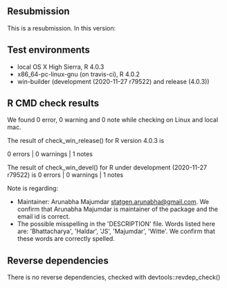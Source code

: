 ## Resubmission
This is a resubmission. In this version:

## Test environments
* local OS X High Sierra, R 4.0.3
* x86_64-pc-linux-gnu (on travis-ci), R 4.0.2
* win-builder (development (2020-11-27 r79522) and release (4.0.3))

## R CMD check results

We found 0 error, 0 warning and 0 note while checking on Linux and local mac.

The result of check_win_release() for R version 4.0.3 is 

0 errors | 0 warnings | 1 notes

The result of check_win_devel() for R under development (2020-11-27 r79522) is 
0 errors | 0 warnings | 1 notes

Note is regarding:
* Maintainer:  Arunabha Majumdar <statgen.arunabha@gmail.com>. We confirm that Arunabha Majumdar is maintainer of the package  and the email id is correct.
* The possible misspelling in the 'DESCRIPTION' file. Words listed here are:  'Bhattacharya', 'Haldar', 'JS', 'Majumdar', 'Witte'. We confirm that these words are correctly spelled.

## Reverse dependencies

There is no reverse dependencies, checked with devtools::revdep_check()

